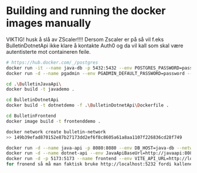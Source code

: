 # Building and running the docker images manually

VIKTIG! husk å slå av ZScaler!!!! Dersom Zscaler er på så vil f.eks BulletinDotnetApi ikke klare å kontakte Auth0 og da vil kall som skal være autentisterte mot containeren feile.

```bash
# https://hub.docker.com/_/postgres
docker run -it --name java-db -p 5432:5432 --env POSTGRES_PASSWORD=password --env POSTGRES_USER=postgres  --network bulletin-network postgres:14.5
docker run -d --name pgadmin --env PGADMIN_DEFAULT_PASSWORD=password --env PGADMIN_DEFAULT_EMAIL=post@gres.no -p 81:80 --network bulletin-network dpage/pgadmin4

cd .\BulletinJavaApi\
docker build -t javademo .

cd BulletinDotnetApi
docker build -t dotnetdemo -f .\BulletinDotnetApi\Dockerfile .

cd BulletinFrontend
docker image build -t frontenddemo .

docker network create bulletin-network
>> 149b39efad870152e87b27173dd2ef6f8c8605a61a8aa1107f226836cd28f749

docker run -d --name java-api -p 8080:8080 --env DB_HOST=java-db --network bulletin-network javademo
docker run -d --name dotnet-api --env JavaApiBaseUrl=http://javaapi:8080 -p 5232:80 --network bulletin-network dotnetdemo
docker run -d -p 5173:5173 --name frontend --env VITE_API_URL=http://localhost:5232 --network bulletin-network frontenddemo
for fronend så må man faktisk bruke http://localhost:5232 fordi kallene gjøres fra docker hostmaskinens nettleser, ikke fra internt i docker-containeren

```